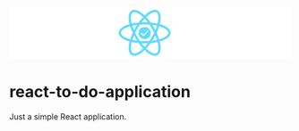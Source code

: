 ![](https://github.com/EduardoRotundaro/react-to-do-application/blob/master/docs/screenshots/logo.png?raw=true)

# react-to-do-application
Just a simple React application.
